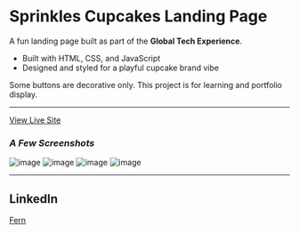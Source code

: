 # Sprinkles Cupcakes Landing Page

A fun landing page built as part of the **Global Tech Experience**.

- Built with HTML, CSS, and JavaScript
- Designed and styled for a playful cupcake brand vibe

Some buttons are decorative only. This project is for learning and portfolio display.

---
[View Live Site](https://fern-zz.github.io/Cupcakes-Web)

### *A Few Screenshots*

![image](https://github.com/user-attachments/assets/7970515f-d22e-4cce-a681-060856e0736f)
![image](https://github.com/user-attachments/assets/6de518b9-7bc0-4a05-b306-8ae94dcf809a)
![image](https://github.com/user-attachments/assets/69ce83d2-c47d-4fd2-801d-626926cf4d8c)
![image](https://github.com/user-attachments/assets/c4c9943d-ea85-46e7-b7cc-e4806c61aa64)

---
## LinkedIn
[Fern](www.linkedin.com/in/fernanda-g-050932264)

